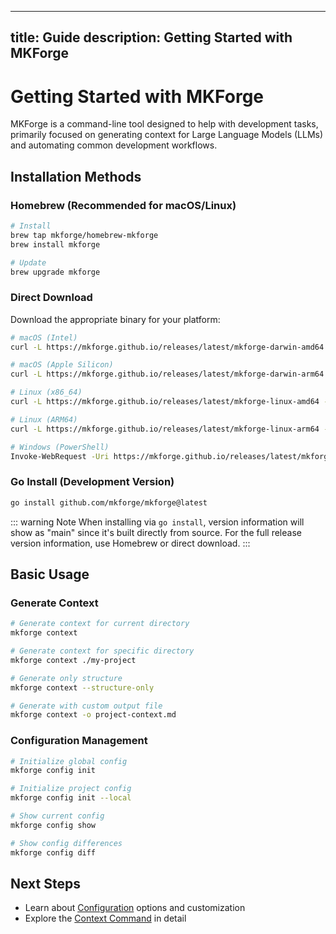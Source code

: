 <!--
WARNING: Do not edit this file directly on mkforge.github.io.
This file is automatically synced from the main repository (mkforge/mkforge).
Please make your changes in the main repository instead.
Last sync: 2025-01-19 18:13:31 UTC
-->

---
title: Guide
description: Getting Started with MKForge
---

# Getting Started with MKForge

MKForge is a command-line tool designed to help with development tasks, primarily focused on generating context for Large Language Models (LLMs) and automating common development workflows.

## Installation Methods

### Homebrew (Recommended for macOS/Linux)

```bash
# Install
brew tap mkforge/homebrew-mkforge
brew install mkforge

# Update
brew upgrade mkforge
```

### Direct Download

Download the appropriate binary for your platform:

```bash
# macOS (Intel)
curl -L https://mkforge.github.io/releases/latest/mkforge-darwin-amd64 -o /usr/local/bin/mkforge && chmod +x /usr/local/bin/mkforge

# macOS (Apple Silicon)
curl -L https://mkforge.github.io/releases/latest/mkforge-darwin-arm64 -o /usr/local/bin/mkforge && chmod +x /usr/local/bin/mkforge

# Linux (x86_64)
curl -L https://mkforge.github.io/releases/latest/mkforge-linux-amd64 -o /usr/local/bin/mkforge && chmod +x /usr/local/bin/mkforge

# Linux (ARM64)
curl -L https://mkforge.github.io/releases/latest/mkforge-linux-arm64 -o /usr/local/bin/mkforge && chmod +x /usr/local/bin/mkforge

# Windows (PowerShell)
Invoke-WebRequest -Uri https://mkforge.github.io/releases/latest/mkforge-windows-amd64.exe -OutFile mkforge.exe
```

### Go Install (Development Version)
```bash
go install github.com/mkforge/mkforge@latest
```

::: warning Note
When installing via `go install`, version information will show as "main" since it's built directly from source. For the full release version information, use Homebrew or direct download.
:::

## Basic Usage

### Generate Context

```bash
# Generate context for current directory
mkforge context

# Generate context for specific directory
mkforge context ./my-project

# Generate only structure
mkforge context --structure-only

# Generate with custom output file
mkforge context -o project-context.md
```

### Configuration Management

```bash
# Initialize global config
mkforge config init

# Initialize project config
mkforge config init --local

# Show current config
mkforge config show

# Show config differences
mkforge config diff
```

## Next Steps

- Learn about [Configuration](/guide/config) options and customization
- Explore the [Context Command](/guide/context) in detail